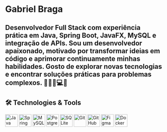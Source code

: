 # Gabriel Braga
Desenvolvedor Full Stack com experiência prática em Java, Spring Boot, JavaFX, MySQL e integração de APIs.
Sou um desenvolvedor apaixonado, motivado por transformar ideias em código e aprimorar continuamente minhas habilidades. Gosto de explorar novas tecnologias e encontrar soluções práticas para problemas complexos. 👨‍💻👾💻🚀
---

## 🛠️ Technologies & Tools

<p align="left">
  <!-- Languages -->
  <img src="https://cdn.jsdelivr.net/gh/devicons/devicon/icons/java/java-original.svg" alt="Java" width="40" height="40"/>
  <!-- Frameworks -->
  <img src="https://cdn.jsdelivr.net/gh/devicons/devicon/icons/spring/spring-original.svg" alt="Spring Boot" width="40" height="40"/>
  <!-- Databases -->
  <img src="https://cdn.jsdelivr.net/gh/devicons/devicon/icons/mysql/mysql-original.svg" alt="MySQL" width="40" height="40"/>
  <img src="https://cdn.jsdelivr.net/gh/devicons/devicon/icons/postgresql/postgresql-original.svg" alt="PostgreSQL" width="40" height="40"/>
  <img src="https://cdn.jsdelivr.net/gh/devicons/devicon/icons/sqlite/sqlite-original.svg" alt="SQLite" width="40" height="40"/>

  <!-- Tools -->
  <img src="https://cdn.jsdelivr.net/gh/devicons/devicon/icons/git/git-original.svg" alt="Git" width="40" height="40"/>
  <img src="https://cdn.jsdelivr.net/gh/devicons/devicon/icons/github/github-original.svg" alt="GitHub" width="40" height="40"/>
  <img src="https://cdn.jsdelivr.net/gh/devicons/devicon/icons/figma/figma-original.svg" alt="Figma" width="40" height="40"/>
  <img src="https://cdn.jsdelivr.net/gh/devicons/devicon/icons/docker/docker-original.svg" alt="Docker" width="40" height="40"/>
</p>

